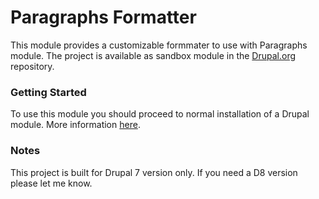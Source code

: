 # Paragraphs Formatter

This module provides a customizable formmater to use with Paragraphs module.
The project is available as sandbox module in the [Drupal.org](https://www.drupal.org/sandbox/jonhy81/2704031) 
repository.

### Getting Started

To use this module you should proceed to normal installation of a Drupal module.
More information [here](https://www.drupal.org/documentation/install/modules-themes).

### Notes

This project is built for Drupal 7 version only. If you need a D8 version please
let me know.